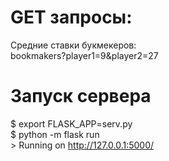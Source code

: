 # GET запросы:
Средние ставки букмекеров:<br>
bookmakers?player1=9&player2=27
# Запуск сервера
$ export FLASK_APP=serv.py <br>
$ python -m flask run <br>
 \> Running on http://127.0.0.1:5000/ <br>
